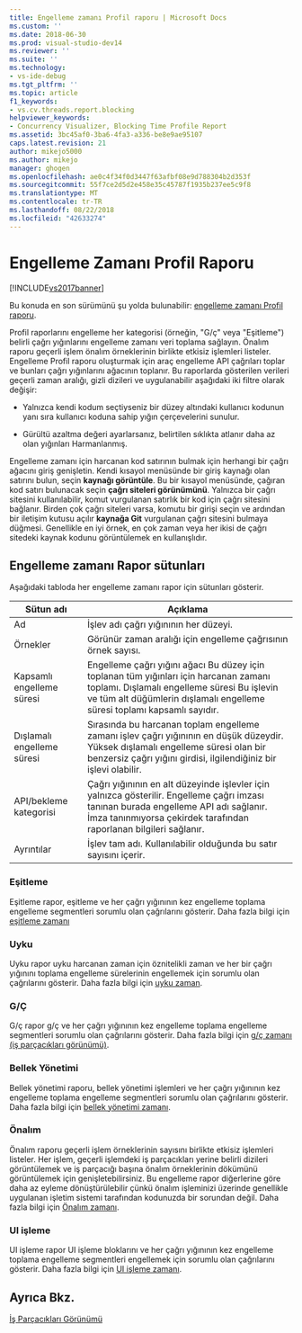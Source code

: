 ```yaml
---
title: Engelleme zamanı Profil raporu | Microsoft Docs
ms.custom: ''
ms.date: 2018-06-30
ms.prod: visual-studio-dev14
ms.reviewer: ''
ms.suite: ''
ms.technology:
- vs-ide-debug
ms.tgt_pltfrm: ''
ms.topic: article
f1_keywords:
- vs.cv.threads.report.blocking
helpviewer_keywords:
- Concurrency Visualizer, Blocking Time Profile Report
ms.assetid: 3bc45af0-3ba6-4fa3-a336-be8e9ae95107
caps.latest.revision: 21
author: mikejo5000
ms.author: mikejo
manager: ghogen
ms.openlocfilehash: ae0c4f34f0d3447f63afbf08e9d788304b2d353f
ms.sourcegitcommit: 55f7ce2d5d2e458e35c45787f1935b237ee5c9f8
ms.translationtype: MT
ms.contentlocale: tr-TR
ms.lasthandoff: 08/22/2018
ms.locfileid: "42633274"
---
```

# <a name="blocking-time-profile-report"></a>Engelleme Zamanı Profil Raporu
[!INCLUDE[vs2017banner](../includes/vs2017banner.md)]

Bu konuda en son sürümünü şu yolda bulunabilir: [engelleme zamanı Profil raporu](https://docs.microsoft.com/visualstudio/profiling/blocking-time-profile-report).  
  
Profil raporlarını engelleme her kategorisi (örneğin, "G/ç" veya "Eşitleme") belirli çağrı yığınlarını engelleme zamanı veri toplama sağlayın. Önalım raporu geçerli işlem önalım örneklerinin birlikte etkisiz işlemleri listeler. Engelleme Profil raporu oluşturmak için araç engelleme API çağrıları toplar ve bunları çağrı yığınlarını ağacının toplanır. Bu raporlarda gösterilen verileri geçerli zaman aralığı, gizli dizileri ve uygulanabilir aşağıdaki iki filtre olarak değişir:  
  
-   Yalnızca kendi kodum seçtiyseniz bir düzey altındaki kullanıcı kodunun yanı sıra kullanıcı koduna sahip yığın çerçevelerini sunulur.  
  
-   Gürültü azaltma değeri ayarlarsanız, belirtilen sıklıkta atlanır daha az olan yığınları Harmanlanmış.  
  
 Engelleme zamanı için harcanan kod satırının bulmak için herhangi bir çağrı ağacını giriş genişletin. Kendi kısayol menüsünde bir giriş kaynağı olan satırını bulun, seçin **kaynağı görüntüle**. Bu bir kısayol menüsünde, çağıran kod satırı bulunacak seçin **çağrı siteleri görünümünü**. Yalnızca bir çağrı sitesini kullanılabilir, komut vurgulanan satırlık bir kod için çağrı sitesini bağlanır. Birden çok çağrı siteleri varsa, komutu bir girişi seçin ve ardından bir iletişim kutusu açılır **kaynağa Git** vurgulanan çağrı sitesini bulmaya düğmesi. Genellikle en iyi örnek, en çok zaman veya her ikisi de çağrı sitedeki kaynak kodunu görüntülemek en kullanışlıdır.  
  
## <a name="blocking-time-report-columns"></a>Engelleme zamanı Rapor sütunları  
 Aşağıdaki tabloda her engelleme zamanı rapor için sütunları gösterir.  
  
|Sütun adı|Açıklama|  
|-----------------|-----------------|  
|Ad|İşlev adı çağrı yığınının her düzeyi.|  
|Örnekler|Görünür zaman aralığı için engelleme çağrısının örnek sayısı.|  
|Kapsamlı engelleme süresi|Engelleme çağrı yığını ağacı Bu düzey için toplanan tüm yığınları için harcanan zamanı toplamı. Dışlamalı engelleme süresi Bu işlevin ve tüm alt düğümlerin dışlamalı engelleme süresi toplamı kapsamlı sayıdır.|  
|Dışlamalı engelleme süresi|Sırasında bu harcanan toplam engelleme zamanı işlev çağrı yığınının en düşük düzeydir. Yüksek dışlamalı engelleme süresi olan bir benzersiz çağrı yığını girdisi, ilgilendiğiniz bir işlevi olabilir.|  
|API/bekleme kategorisi|Çağrı yığınının en alt düzeyinde işlevler için yalnızca gösterilir. Engelleme çağrı imzası tanınan burada engelleme API adı sağlanır. İmza tanınmıyorsa çekirdek tarafından raporlanan bilgileri sağlanır.|  
|Ayrıntılar|İşlev tam adı. Kullanılabilir olduğunda bu satır sayısını içerir.|  
  
### <a name="synchronization"></a>Eşitleme  
 Eşitleme rapor, eşitleme ve her çağrı yığınının kez engelleme toplama engelleme segmentleri sorumlu olan çağrılarını gösterir. Daha fazla bilgi için [eşitleme zamanı](../profiling/synchronization-time.md)  
  
### <a name="sleep"></a>Uyku  
 Uyku rapor uyku harcanan zaman için öznitelikli zaman ve her bir çağrı yığınını toplama engelleme sürelerinin engellemek için sorumlu olan çağrılarını gösterir. Daha fazla bilgi için [uyku zaman](../profiling/sleep-time.md).  
  
### <a name="io"></a>G/Ç  
 G/ç rapor g/ç ve her çağrı yığınının kez engelleme toplama engelleme segmentleri sorumlu olan çağrılarını gösterir. Daha fazla bilgi için [g/ç zamanı (iş parçacıkları görünümü)](../profiling/i-o-time-threads-view.md).  
  
### <a name="memory-management"></a>Bellek Yönetimi  
 Bellek yönetimi raporu, bellek yönetimi işlemleri ve her çağrı yığınının kez engelleme toplama engelleme segmentleri sorumlu olan çağrılarını gösterir. Daha fazla bilgi için [bellek yönetimi zamanı](../profiling/memory-management-time.md).  
  
### <a name="preemption"></a>Önalım  
 Önalım raporu geçerli işlem örneklerinin sayısını birlikte etkisiz işlemleri listeler.  Her işlem, geçerli işlemdeki iş parçacıkları yerine belirli dizileri görüntülemek ve iş parçacığı başına önalım örneklerinin dökümünü görüntülemek için genişletebilirsiniz. Bu engelleme rapor diğerlerine göre daha az eyleme dönüştürülebilir çünkü önalım işleminizi üzerinde genellikle uygulanan işletim sistemi tarafından kodunuzda bir sorundan değil. Daha fazla bilgi için [Önalım zamanı](../profiling/preemption-time.md).  
  
### <a name="ui-processing"></a>UI işleme  
 UI işleme rapor UI işleme bloklarını ve her çağrı yığınının kez engelleme toplama engelleme segmentleri engellemek için sorumlu olan çağrılarını gösterir. Daha fazla bilgi için [UI işleme zamanı](../profiling/ui-processing-time.md).  
  
## <a name="see-also"></a>Ayrıca Bkz.  
 [İş Parçacıkları Görünümü](../profiling/threads-view-parallel-performance.md)



